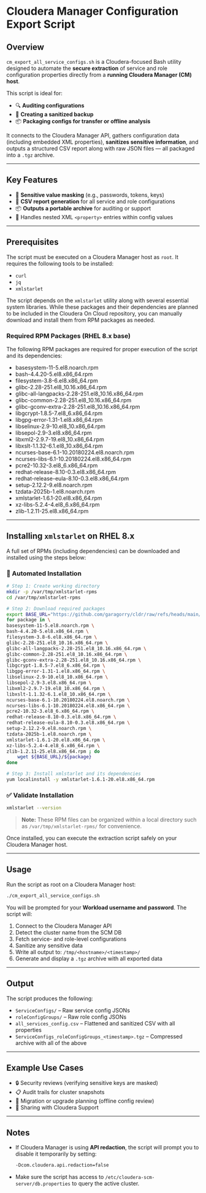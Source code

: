 # Cloudera Manager Configuration Export Script

## Overview

`cm_export_all_service_configs.sh` is a Cloudera-focused Bash utility designed to automate the **secure extraction** of service and role configuration properties directly from a **running Cloudera Manager (CM) host**.

This script is ideal for:

- 🔍 **Auditing configurations**
- 💾 **Creating a sanitized backup**
- 📦 **Packaging configs for transfer or offline analysis**

It connects to the Cloudera Manager API, gathers configuration data (including embedded XML properties), **sanitizes sensitive information**, and outputs a structured CSV report along with raw JSON files — all packaged into a `.tgz` archive.

---

## Key Features

- 🔐 **Sensitive value masking** (e.g., passwords, tokens, keys)
- 📁 **CSV report generation** for all service and role configurations
- 📦 **Outputs a portable archive** for auditing or support
- 📄 Handles nested XML `<property>` entries within config values

---

## Prerequisites

The script must be executed on a Cloudera Manager host as `root`. It requires the following tools to be installed:

- `curl`
- `jq`
- `xmlstarlet`

The script depends on the `xmlstarlet` utility along with several essential system libraries. While these packages and their dependencies are planned to be included in the Cloudera On Cloud repository, you can manually download and install them from RPM packages as needed.

### Required RPM Packages (RHEL 8.x base)

The following RPM packages are required for proper execution of the script and its dependencies:

- basesystem-11-5.el8.noarch.rpm
- bash-4.4.20-5.el8.x86_64.rpm
- filesystem-3.8-6.el8.x86_64.rpm
- glibc-2.28-251.el8_10.16.x86_64.rpm
- glibc-all-langpacks-2.28-251.el8_10.16.x86_64.rpm
- glibc-common-2.28-251.el8_10.16.x86_64.rpm
- glibc-gconv-extra-2.28-251.el8_10.16.x86_64.rpm
- libgcrypt-1.8.5-7.el8_6.x86_64.rpm
- libgpg-error-1.31-1.el8.x86_64.rpm
- libselinux-2.9-10.el8_10.x86_64.rpm
- libsepol-2.9-3.el8.x86_64.rpm
- libxml2-2.9.7-19.el8_10.x86_64.rpm
- libxslt-1.1.32-6.1.el8_10.x86_64.rpm
- ncurses-base-6.1-10.20180224.el8.noarch.rpm
- ncurses-libs-6.1-10.20180224.el8.x86_64.rpm
- pcre2-10.32-3.el8_6.x86_64.rpm
- redhat-release-8.10-0.3.el8.x86_64.rpm
- redhat-release-eula-8.10-0.3.el8.x86_64.rpm
- setup-2.12.2-9.el8.noarch.rpm
- tzdata-2025b-1.el8.noarch.rpm
- xmlstarlet-1.6.1-20.el8.x86_64.rpm
- xz-libs-5.2.4-4.el8_6.x86_64.rpm
- zlib-1.2.11-25.el8.x86_64.rpm

---

## Installing `xmlstarlet` on RHEL 8.x

A full set of RPMs (including dependencies) can be downloaded and installed using the steps below:

### 🧰 Automated Installation

```bash
# Step 1: Create working directory
mkdir -p /var/tmp/xmlstarlet-rpms
cd /var/tmp/xmlstarlet-rpms

# Step 2: Download required packages
export BASE_URL="https://github.com/garagorry/cldr/raw/refs/heads/main/cdppc/upgrades/misc/tmp_rpms/xmlstarlet-rpms"
for package in \
basesystem-11-5.el8.noarch.rpm \
bash-4.4.20-5.el8.x86_64.rpm \
filesystem-3.8-6.el8.x86_64.rpm \
glibc-2.28-251.el8_10.16.x86_64.rpm \
glibc-all-langpacks-2.28-251.el8_10.16.x86_64.rpm \
glibc-common-2.28-251.el8_10.16.x86_64.rpm \
glibc-gconv-extra-2.28-251.el8_10.16.x86_64.rpm \
libgcrypt-1.8.5-7.el8_6.x86_64.rpm \
libgpg-error-1.31-1.el8.x86_64.rpm \
libselinux-2.9-10.el8_10.x86_64.rpm \
libsepol-2.9-3.el8.x86_64.rpm \
libxml2-2.9.7-19.el8_10.x86_64.rpm \
libxslt-1.1.32-6.1.el8_10.x86_64.rpm \
ncurses-base-6.1-10.20180224.el8.noarch.rpm \
ncurses-libs-6.1-10.20180224.el8.x86_64.rpm \
pcre2-10.32-3.el8_6.x86_64.rpm \
redhat-release-8.10-0.3.el8.x86_64.rpm \
redhat-release-eula-8.10-0.3.el8.x86_64.rpm \
setup-2.12.2-9.el8.noarch.rpm \
tzdata-2025b-1.el8.noarch.rpm \
xmlstarlet-1.6.1-20.el8.x86_64.rpm \
xz-libs-5.2.4-4.el8_6.x86_64.rpm \
zlib-1.2.11-25.el8.x86_64.rpm ; do
    wget ${BASE_URL}/${package}
done

# Step 3: Install xmlstarlet and its dependencies
yum localinstall -y xmlstarlet-1.6.1-20.el8.x86_64.rpm
```

### ✅ Validate Installation

```bash
xmlstarlet --version
```

> **Note:** These RPM files can be organized within a local directory such as `/var/tmp/xmlstarlet-rpms/` for convenience.

Once installed, you can execute the extraction script safely on your Cloudera Manager host.

---

## Usage

Run the script as root on a Cloudera Manager host:

```bash
./cm_export_all_service_configs.sh
```

You will be prompted for your **Workload username and password**. The script will:

1. Connect to the Cloudera Manager API
2. Detect the cluster name from the SCM DB
3. Fetch service- and role-level configurations
4. Sanitize any sensitive data
5. Write all output to:
   `/tmp/<hostname>/<timestamp>/`
6. Generate and display a `.tgz` archive with all exported data

---

## Output

The script produces the following:

- `ServiceConfigs/` – Raw service config JSONs
- `roleConfigGroups/` – Raw role config JSONs
- `all_services_config.csv` – Flattened and sanitized CSV with all properties
- `ServiceConfigs_roleConfigGroups_<timestamp>.tgz` – Compressed archive with all of the above

---

## Example Use Cases

- 🔒 Security reviews (verifying sensitive keys are masked)
- 📋 Audit trails for cluster snapshots
- 🚀 Migration or upgrade planning (offline config review)
- 💼 Sharing with Cloudera Support

---

## Notes

- If Cloudera Manager is using **API redaction**, the script will prompt you to disable it temporarily by setting:

  ```bash
  -Dcom.cloudera.api.redaction=false
  ```

- Make sure the script has access to `/etc/cloudera-scm-server/db.properties` to query the active cluster.
